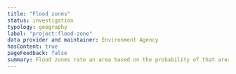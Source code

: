 ```yaml
---
title: "Flood zones"
status: investigation
typology: geography
label: "project:flood-zone"
data provider and maintainer: Environment Agency
hasContent: true
pageFeedback: false
summary: Flood zones rate an area based on the probability of that area flooding, from 1 (least likely to flood) to 3 (more likely to flood).
---
```

